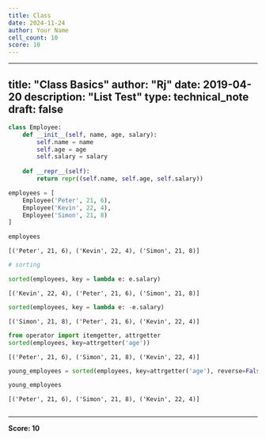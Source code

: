 ```yaml
---
title: Class
date: 2024-11-24
author: Your Name
cell_count: 10
score: 10
---
```


---
title: "Class Basics"
author: "Rj"
date: 2019-04-20
description: "List Test"
type: technical_note
draft: false
---

```python
class Employee:
    def __init__(self, name, age, salary):
        self.name = name
        self.age = age
        self.salary = salary
        
    def __repr__(self):
        return repr((self.name, self.age, self.salary))
```


```python
employees = [
    Employee('Peter', 21, 6),
    Employee('Kevin', 22, 4),
    Employee('Simon', 21, 8)
]
```


```python
employees
```




    [('Peter', 21, 6), ('Kevin', 22, 4), ('Simon', 21, 8)]




```python
# sorting

sorted(employees, key = lambda e: e.salary)
```




    [('Kevin', 22, 4), ('Peter', 21, 6), ('Simon', 21, 8)]




```python
sorted(employees, key = lambda e: -e.salary)
```




    [('Simon', 21, 8), ('Peter', 21, 6), ('Kevin', 22, 4)]




```python
from operator import itemgetter, attrgetter
sorted(employees, key=attrgetter('age'))
```




    [('Peter', 21, 6), ('Simon', 21, 8), ('Kevin', 22, 4)]




```python
young_employees = sorted(employees, key=attrgetter('age'), reverse=False)
```


```python
young_employees
```




    [('Peter', 21, 6), ('Simon', 21, 8), ('Kevin', 22, 4)]




```python

```


---
**Score: 10**